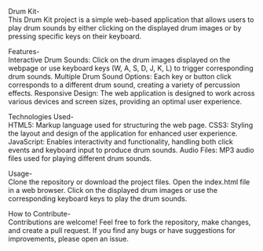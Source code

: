 Drum Kit-     
This Drum Kit project is a simple web-based application that allows users to play drum sounds by either clicking on the displayed drum images or by pressing specific keys on their keyboard.


Features-     
Interactive Drum Sounds: Click on the drum images displayed on the webpage or use keyboard keys (W, A, S, D, J, K, L) to trigger corresponding drum sounds.
Multiple Drum Sound Options: Each key or button click corresponds to a different drum sound, creating a variety of percussion effects.
Responsive Design: The web application is designed to work across various devices and screen sizes, providing an optimal user experience.

Technologies Used-     
HTML5: Markup language used for structuring the web page.
CSS3: Styling the layout and design of the application for enhanced user experience.
JavaScript: Enables interactivity and functionality, handling both click events and keyboard input to produce drum sounds.
Audio Files: MP3 audio files used for playing different drum sounds.

Usage-    
Clone the repository or download the project files.
Open the index.html file in a web browser.
Click on the displayed drum images or use the corresponding keyboard keys to play the drum sounds.

How to Contribute-    
Contributions are welcome! Feel free to fork the repository, make changes, and create a pull request. If you find any bugs or have suggestions for improvements, please open an issue.
